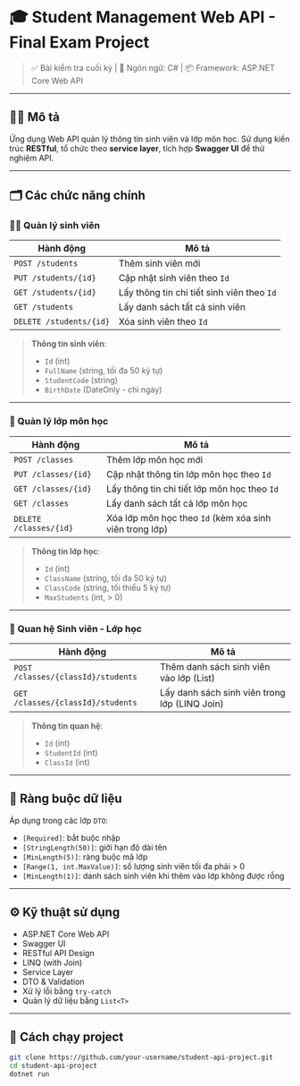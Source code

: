 # 🎓 Student Management Web API - Final Exam Project

> ✅ Bài kiểm tra cuối kỳ | 🔧 Ngôn ngữ: C# | 📦 Framework: ASP.NET Core Web API

---

## 🧑‍🏫 Mô tả

Ứng dụng Web API quản lý thông tin sinh viên và lớp môn học. Sử dụng kiến trúc **RESTful**, tổ chức theo **service layer**, tích hợp **Swagger UI** để thử nghiệm API.

---

## 🗂️ Các chức năng chính

### 👨‍🎓 Quản lý sinh viên

| Hành động         | Mô tả                                                       |
|------------------|-------------------------------------------------------------|
| `POST /students` | Thêm sinh viên mới                                          |
| `PUT /students/{id}` | Cập nhật sinh viên theo `Id`                           |
| `GET /students/{id}` | Lấy thông tin chi tiết sinh viên theo `Id`             |
| `GET /students`  | Lấy danh sách tất cả sinh viên                              |
| `DELETE /students/{id}` | Xóa sinh viên theo `Id`                              |

> **Thông tin sinh viên**:
> - `Id` (int)
> - `FullName` (string, tối đa 50 ký tự)
> - `StudentCode` (string)
> - `BirthDate` (DateOnly - chỉ ngày)

---

### 🏫 Quản lý lớp môn học

| Hành động         | Mô tả                                                       |
|------------------|-------------------------------------------------------------|
| `POST /classes`  | Thêm lớp môn học mới                                        |
| `PUT /classes/{id}` | Cập nhật thông tin lớp môn học theo `Id`               |
| `GET /classes/{id}` | Lấy thông tin chi tiết lớp môn học theo `Id`           |
| `GET /classes`   | Lấy danh sách tất cả lớp môn học                            |
| `DELETE /classes/{id}` | Xóa lớp môn học theo `Id` (kèm xóa sinh viên trong lớp) |

> **Thông tin lớp học**:
> - `Id` (int)
> - `ClassName` (string, tối đa 50 ký tự)
> - `ClassCode` (string, tối thiểu 5 ký tự)
> - `MaxStudents` (int, > 0)

---

### 🔁 Quan hệ Sinh viên - Lớp học

| Hành động         | Mô tả                                                       |
|------------------|-------------------------------------------------------------|
| `POST /classes/{classId}/students` | Thêm danh sách sinh viên vào lớp (List<int>) |
| `GET /classes/{classId}/students` | Lấy danh sách sinh viên trong lớp (LINQ Join) |

> **Thông tin quan hệ**:
> - `Id` (int)
> - `StudentId` (int)
> - `ClassId` (int)

---

## 🧪 Ràng buộc dữ liệu

Áp dụng trong các lớp `DTO`:

- `[Required]`: bắt buộc nhập
- `[StringLength(50)]`: giới hạn độ dài tên
- `[MinLength(5)]`: ràng buộc mã lớp
- `[Range(1, int.MaxValue)]`: số lượng sinh viên tối đa phải > 0
- `[MinLength(1)]`: danh sách sinh viên khi thêm vào lớp không được rỗng

---

## ⚙️ Kỹ thuật sử dụng

- ASP.NET Core Web API
- Swagger UI
- RESTful API Design
- LINQ (with Join)
- Service Layer
- DTO & Validation
- Xử lý lỗi bằng `try-catch`
- Quản lý dữ liệu bằng `List<T>`

---

## 🚀 Cách chạy project

```bash
git clone https://github.com/your-username/student-api-project.git
cd student-api-project
dotnet run
